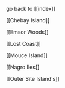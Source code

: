 go back to [[index]]

[[Chebay Island]]

[[Emsor Woods]]

[[Lost Coast]]

[[Mouce Island]]

[[Nagro Iles]]

[[Outer Site Island's]]

